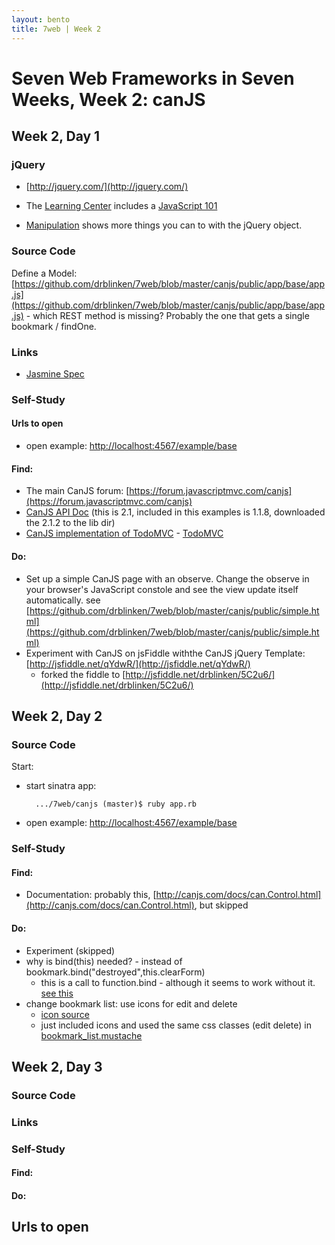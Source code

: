 ```yaml
---
layout: bento
title: 7web | Week 2
---
```


Seven Web Frameworks in Seven Weeks, Week 2: canJS
===================

Week 2, Day 1
--------------------------

### jQuery
* [http://jquery.com/](http://jquery.com/)
* The [Learning Center](http://learn.jquery.com/) includes a [JavaScript 101](http://learn.jquery.com/javascript-101/)

* [Manipulation](http://api.jquery.com/category/manipulation/) shows more things you can to with the jQuery object.

### Source Code

Define a Model: [https://github.com/drblinken/7web/blob/master/canjs/public/app/base/app.js](https://github.com/drblinken/7web/blob/master/canjs/public/app/base/app.js) -
which REST method is missing? Probably the one that gets a single bookmark / findOne.


### Links

* [Jasmine Spec](http://jasmine.github.io/)

### Self-Study

#### Urls to open

* open example: [http://localhost:4567/example/base](http://localhost:4567/example/base)

#### Find:
* The main CanJS forum: [https://forum.javascriptmvc.com/canjs](https://forum.javascriptmvc.com/canjs)
* [CanJS API Doc](http://canjs.com/2.1/docs/) (this is 2.1, included in this examples is 1.1.8, downloaded the 2.1.2 to the lib dir)
* [CanJS implementation of TodoMVC](http://todomvc.com/architecture-examples/canjs/) - [TodoMVC](http://todomvc.com/)

#### Do:

* Set up a simple CanJS page with an observe. Change the observe in your browser's JavaScript constole and see the view update itself automatically.
see [https://github.com/drblinken/7web/blob/master/canjs/public/simple.html](https://github.com/drblinken/7web/blob/master/canjs/public/simple.html)
* Experiment with CanJS on jsFiddle withthe CanJS jQuery Template:
[http://jsfiddle.net/qYdwR/](http://jsfiddle.net/qYdwR/)
    * forked the fiddle to [http://jsfiddle.net/drblinken/5C2u6/](http://jsfiddle.net/drblinken/5C2u6/)

Week 2, Day 2
--------------------------

### Source Code

Start:

* start sinatra app:

        .../7web/canjs (master)$ ruby app.rb

* open example: [http://localhost:4567/example/base](http://localhost:4567/example/base)

### Self-Study

#### Find:
* Documentation: probably this, [http://canjs.com/docs/can.Control.html](http://canjs.com/docs/can.Control.html), but skipped

#### Do:
* Experiment (skipped)
* why is bind(this) needed? - instead of
bookmark.bind("destroyed",this.clearForm)
    - this is a call to function.bind - although it seems to work without it.
[see this](https://developer.mozilla.org/en-US/docs/Web/JavaScript/Reference/Global_Objects/Function/bind
)
* change bookmark list: use icons for edit and delete
    * [icon source](https://www.iconfinder.com/iconsets/flat-ui-icons-24-px)
    * just included icons and used the same css classes (edit delete) in [bookmark_list.mustache](https://github.com/drblinken/7web/blob/master/canjs/public/app/base/bookmark_list.mustache)


Week 2, Day 3
--------------------------

### Source Code



### Links

### Self-Study

#### Find:
#### Do:
## Urls to open
